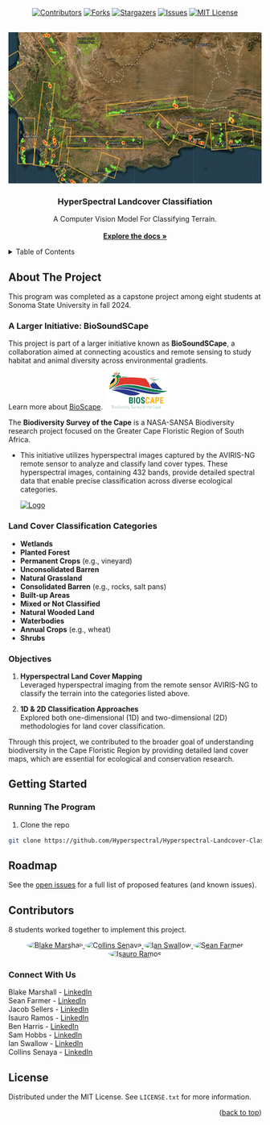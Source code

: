 <a id="readme-top"></a>

<!-- PROJECT SHIELDS -->
<!--
*** I'm using markdown "reference style" links for readability.
*** Reference links are enclosed in brackets [ ] instead of parentheses ( ).
*** See the bottom of this document for the declaration of the reference variables
*** for contributors-url, forks-url, etc. This is an optional, concise syntax you may use.
*** https://www.markdownguide.org/basic-syntax/#reference-style-links
-->
<div align="center">

[![Contributors][contributors-shield]][contributors-url]
[![Forks][forks-shield]][forks-url]
[![Stargazers][stars-shield]][stars-url]
[![Issues][issues-shield]][issues-url]
[![MIT License][license-shield]][license-url]

</div>

<!-- PROJECT LOGO -->
<br />
<div align="center">
  <a href="https://github.com/harrisb002/Hyperspectral-Landcover-Classification">
    <img src="Assets/CapeRegion.png" alt="Logo" width="600" height="300">
  </a>

<h3 align="center">HyperSpectral Landcover Classifiation</h3>

  <p align="center">
    A Computer Vision Model For Classifying Terrain.  
    <br />
    <br />
    <a href="https://github.com/Hyperspectral-Landcover-Classification/blob/main/README.md"><strong>Explore the docs »</strong></a>
  </p>
</div>

<!-- TABLE OF CONTENTS -->
<details>
  <summary>Table of Contents</summary>
  <ol>
    <li>
      <a href="#about-the-project">About The Project</a>
    </li>
    <li>
      <a href="#getting-started">Getting Started</a>
      <ul>
        <li><a href="#running">Running The Program</a></li>
      </ul>
    </li>
    <li><a href="#roadmap">Roadmap</a></li>
    <li><a href="#usage">Usage</a></li>
    <li><a href="#contributors">Contributors</a></li>
    <li><a href="#connect-with-us">Connect</a></li>
    <li><a href="#license">License</a></li>
    <li><a href="#acknowledgments">Acknowledgments</a></li>
  </ol>
</details>

<!-- ABOUT THE PROJECT -->
## About The Project

This program was completed as a capstone project among eight students at Sonoma State University in fall 2024.

### A Larger Initiative: BioSoundSCape

This project is part of a larger initiative known as **BioSoundSCape**, a collaboration aimed at connecting acoustics and remote sensing to study habitat and animal diversity across environmental gradients. 

Learn more about [BioScape](https://www.bioscape.io/).
<a href="https://github.com/Hyperspectral-Landcover-Classification">
  <img src="Assets/bioscape_logo.png" alt="Logo" width="125" height="75">
</a>

The **Biodiversity Survey of the Cape** is a NASA-SANSA Biodiversity research project focused on the Greater Cape Floristic Region of South Africa.

- This initiative utilizes hyperspectral images captured by the AVIRIS-NG remote sensor to analyze and classify land cover types. These hyperspectral images, containing 432 bands, provide detailed spectral data that enable precise classification across diverse ecological categories.

  <a href="https://github.com/Hyperspectral-Landcover-Classification">
    <img src="Assets/Hyperspectral_image_cube.png" alt="Logo" width="150" height="150">
  </a>

### Land Cover Classification Categories

- **Wetlands**
- **Planted Forest**
- **Permanent Crops** (e.g., vineyard)
- **Unconsolidated Barren**
- **Natural Grassland**
- **Consolidated Barren** (e.g., rocks, salt pans)
- **Built-up Areas**
- **Mixed or Not Classified**
- **Natural Wooded Land**
- **Waterbodies**
- **Annual Crops** (e.g., wheat)
- **Shrubs**

### Objectives

1. **Hyperspectral Land Cover Mapping**  
   Leveraged hyperspectral imaging from the remote sensor AVIRIS-NG to classify the terrain into the categories listed above.

2. **1D & 2D Classification Approaches**  
   Explored both one-dimensional (1D) and two-dimensional (2D) methodologies for land cover classification.

Through this project, we contributed to the broader goal of understanding biodiversity in the Cape Floristic Region by providing detailed land cover maps, which are essential for ecological and conservation research.

<!-- GETTING STARTED -->
<a id="readme-getting-started"></a>

## Getting Started

### Running The Program

1. Clone the repo

```sh
git clone https://github.com/Hyperspectral/Hyperspectral-Landcover-Classification.git
```

## Roadmap

See the [open issues](https://github.com/Hyperspectral-Landcover-Classification/issues) for a full list of proposed features (and known issues).

<!-- CONTRIBUTORS -->
## Contributors

8 students worked together to implement this project.

<p align="center">
  <a href="https://github.com/officialblake">
    <img src="https://github.com/officialblake.png" width="80" height="80" style="border-radius: 50%;" alt="Blake Marshall" />
  </a>
  <a href="https://github.com/harrisb002">
    <img src="https://github.com/harrisb002.png" width="80" height="80" style="border-radius: 50%;" alt="Collins Senaya" />
  </a>
  <a href="https://github.com/samuelhobbs">
    <img src="https://github.com/samuelhobbs.png" width="80" height="80" style="border-radius: 50%;" alt="Ian Swallow" />
  </a>
  <a href="https://github.com/sean10203040">
    <img src="https://github.com/sean10203040.png" width="80" height="80" style="border-radius: 50%;" alt="Sean Farmer" />
  </a>
  <a href="https://github.com/Iramos16">
    <img src="https://github.com/Iramos16.png" width="80" height="80" style="border-radius: 50%;" alt="Isauro Ramos" />
  </a>
</p>

<!-- CONNECT -->
### Connect With Us

Blake Marshall - [LinkedIn](https://www.linkedin.com/in/blakemarshalll)  
Sean Farmer - [LinkedIn](https://www.linkedin.com/in/sean-farmer-517ab8276/)  
Jacob Sellers - [LinkedIn](https://www.linkedin.com/in/jacob-sellers-83840826a)  
Isauro Ramos - [LinkedIn](https://www.linkedin.com/in/ramosisauro/)  
Ben Harris - [LinkedIn](https://www.linkedin.com/in/benjamin-harris-388151274/)  
Sam Hobbs - [LinkedIn](https://www.linkedin.com/in/samuel-hobbs-234204183/)  
Ian Swallow - [LinkedIn](https://www.linkedin.com/in/ian-swallow-b37266311/)  
Collins Senaya - [LinkedIn](https://www.linkedin.com/in/collins-senaya-044ba51bb/)

<!-- LICENSE -->

## License

Distributed under the MIT License. See `LICENSE.txt` for more information.

<p align="right">(<a href="#readme-top">back to top</a>)</p>

<!-- MARKDOWN LINKS & IMAGES -->
<!-- https://www.markdownguide.org/basic-syntax/#reference-style-links -->

[contributors-shield]: https://img.shields.io/github/contributors/harrisb002/Hyperspectral-Landcover-Classification.svg?style=for-the-badge
[contributors-url]: https://github.com/harrisb002/Hyperspectral-Landcover-Classification/graphs/contributors

[forks-shield]: https://img.shields.io/github/forks/harrisb002/Hyperspectral-Landcover-Classification.svg?style=for-the-badge
[forks-url]: https://github.com/harrisb002/Hyperspectral-Landcover-Classification/network/members

[stars-shield]: https://img.shields.io/github/stars/harrisb002/Hyperspectral-Landcover-Classification.svg?style=for-the-badge
[stars-url]: https://github.com/harrisb002/Hyperspectral-Landcover-Classification/stargazers

[issues-shield]: https://img.shields.io/github/issues/harrisb002/Hyperspectral-Landcover-Classification.svg?style=for-the-badge
[issues-url]: https://github.com/harrisb002/Hyperspectral-Landcover-Classification/issues

[license-shield]: https://img.shields.io/github/license/harrisb002/Hyperspectral-Landcover-Classification.svg?style=for-the-badge
[license-url]: https://github.com/harrisb002/Hyperspectral-Landcover-Classification/blob/main/LICENSE.txt

[linkedin-shield]: https://img.shields.io/badge/-LinkedIn-black.svg?style=for-the-badge&logo=linkedin&colorB=555
[product-screenshot]: images/screenshot.png
[Next.js]: https://img.shields.io/badge/next.js-000000?style=for-the-badge&logo=nextdotjs&logoColor=white
[Next-url]: https://nextjs.org/
[React.js]: https://img.shields.io/badge/React-20232A?style=for-the-badge&logo=react&logoColor=61DAFB
[React-url]: https://reactjs.org/
[Vue.js]: https://img.shields.io/badge/Vue.js-35495E?style=for-the-badge&logo=vuedotjs&logoColor=4FC08D
[Vue-url]: https://vuejs.org/
[Angular.io]: https://img.shields.io/badge/Angular-DD0031?style=for-the-badge&logo=angular&logoColor=white
[Angular-url]: https://angular.io/
[Svelte.dev]: https://img.shields.io/badge/Svelte-4A4A55?style=for-the-badge&logo=svelte&logoColor=FF3E00
[Svelte-url]: https://svelte.dev/
[Laravel.com]: https://img.shields.io/badge/Laravel-FF2D20?style=for-the-badge&logo=laravel&logoColor=white
[Laravel-url]: https://laravel.com
[Bootstrap.com]: https://img.shields.io/badge/Bootstrap-563D7C?style=for-the-badge&logo=bootstrap&logoColor=white
[Bootstrap-url]: https://getbootstrap.com
[JQuery.com]: https://img.shields.io/badge/jQuery-0769AD?style=for-the-badge&logo=jquery&logoColor=white
[JQuery-url]: https://jquery.com
